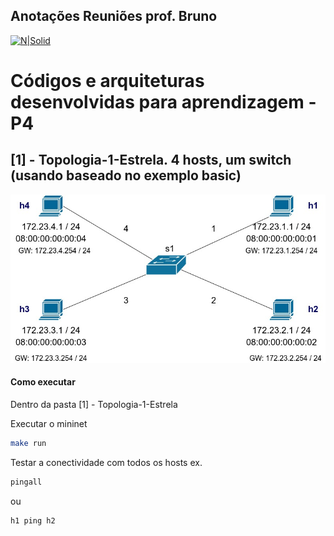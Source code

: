 ## Anotações Reuniões prof. Bruno
[![N|Solid](https://www.iconspng.com/uploads/wide-sticky-note.png)](https://fragrant-acoustic-8d1.notion.site/Mem-ria-Reuni-es-Wesley-PHD-01872e68357d4af9bce0dce1ef60445e)


# Códigos e arquiteturas desenvolvidas para aprendizagem - P4



## [1] - Topologia-1-Estrela. 4 hosts, um switch (usando baseado no exemplo basic)
![](https://raw.githubusercontent.com/wesleytessaro/Cmbr-DT/main/%5B1%5D%20-%20Topologia-1-Estrela/pod-topo/Topologia1.jpg)

#### Como executar

Dentro da pasta [1] - Topologia-1-Estrela

Executar o mininet
```sh
make run
```

Testar a conectividade com todos os hosts
ex.
```sh
pingall
```

ou 
```sh
h1 ping h2
```




